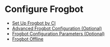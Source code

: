 # Configure Frogbot

* [Set Up Frogbot by CI](set-up-frogbot-by-ci/)
* [Advanced Frogbot Configuration (Optional)](advanced-frogbot-configuration-optional.md)
* [Frogbot Configuration Parameters (Optional)](frogbot-configuration-parameters-optional.md)
* [Frogbot Offline](frogbot-offline.md)

